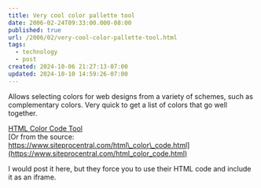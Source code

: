```yaml
---
title: Very cool color pallette tool
date: 2006-02-24T09:33:00.000-08:00
published: true
url: /2006/02/very-cool-color-pallette-tool.html
tags:
  - technology
  - post
created: 2024-10-06 21:27:13-07:00
updated: 2024-10-10 14:59:26-07:00
---
```


Allows selecting colors for web designs from a variety of schemes, such as complementary colors. Very quick to get a list of colors that go well together.  
  
[HTML Color Code Tool](https://createafreewebsite.net/html-color-tool.html "HTML Color Code Tool")  
[Or from the source: https://www.siteprocentral.com/html\_color\_code.html](https://www.siteprocentral.com/html_color_code.html)  
  
I would post it here, but they force you to use their HTML code and include it as an iframe.